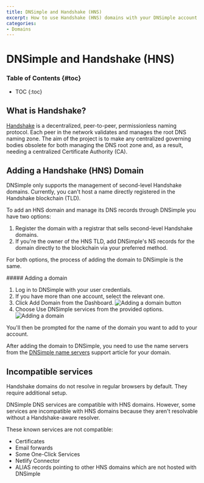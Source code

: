 ```yaml
---
title: DNSimple and Handshake (HNS)
excerpt: How to use Handshake (HNS) domains with your DNSimple account.
categories:
- Domains
---
```


# DNSimple and Handshake (HNS)

### Table of Contents {#toc}

* TOC
{:toc}

## What is Handshake?

[Handshake](https://handshake.org/) is a decentralized, peer-to-peer, permissionless naming protocol. Each peer in the network validates and manages the root DNS naming zone. The aim of the project is to make any centralized governing bodies obsolete for both managing the DNS root zone and, as a result, needing a centralized Certificate Authority (CA).

## Adding a Handshake (HNS) Domain

<note>
DNSimple only supports the management of second-level Handshake domains. Currently, you can't host a name directly registered in the Handshake blockchain (TLD).
</note>

To add an HNS domain and manage its DNS records through DNSimple you have two options:

1. Register the domain with a registrar that sells second-level Handshake domains.
2. If you're the owner of the HNS TLD, add DNSimple's NS records for the domain directly to the blockchain via your preferred method.

For both options, the process of adding the domain to DNSimple is the same.

<div class="section-steps" markdown="1">
##### Adding a domain

1.  Log in to DNSimple with your user credentials.
1.  If you have more than one account, select the relevant one.
1.  Click <label>Add Domain</label> from the Dashboard.
  ![Adding a domain button](/files/add-a-domain.png)
1.  Choose <label>Use DNSimple services</label> from the provided options.
  ![Adding a domain](/files/adding-a-domain.png)

You'll then be prompted for the name of the domain you want to add to your account.

After adding the domain to DNSimple, you need to use the name servers from the [DNSimple name servers](/articles/dnsimple-nameservers) support article for your domain.
</div>

## Incompatible services

<warning>
Handshake domains do not resolve in regular browsers by default. They require additional setup.
</warning>

DNSimple DNS services are compatible with HNS domains. However, some services are incompatible with HNS domains because they aren't resolvable without a Handshake-aware resolver.

These known services are not compatible:

* Certificates
* Email forwards
* Some One-Click Services
* Netlify Connector
* ALIAS records pointing to other HNS domains which are not hosted with DNSimple

